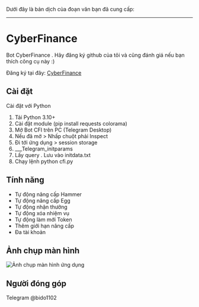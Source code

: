 Dưới đây là bản dịch của đoạn văn bạn đã cung cấp:

---

# CyberFinance
Bot CyberFinance . Hãy đăng ký github của tôi và cũng đánh giá nếu bạn thích công cụ này :)

Đăng ký tại đây: [CyberFinance](https://t.me/CyberFinanceBot?start=cj0xSVA3VXlPWVoyS2wmdT1yZWY=)

## Cài đặt

Cài đặt với Python

1. Tải Python 3.10+
2. Cài đặt module (pip install requests colorama)
3. Mở Bot CFI trên PC (Telegram Desktop)
4. Nếu đã mở > Nhấp chuột phải Inspect
5. Đi tới ứng dụng > session storage
6. ___Telegram_initparams
7. Lấy query . Lưu vào initdata.txt
8. Chạy lệnh python cfi.py

## Tính năng

- Tự động nâng cấp Hammer
- Tự động nâng cấp Egg
- Tự động nhận thưởng 
- Tự động xóa nhiệm vụ
- Tự động làm mới Token
- Thêm giới hạn nâng cấp
- Đa tài khoản

## Ảnh chụp màn hình

![Ảnh chụp màn hình ứng dụng](https://i.ibb.co.com/Hxxrhjm/Cuplikan-layar-2024-06-21-211454.png)

## Người đóng góp

Telegram @bido1102